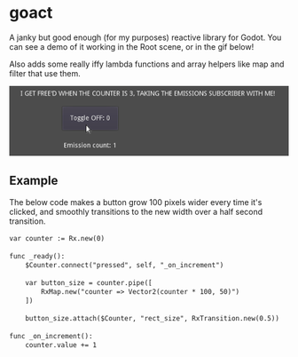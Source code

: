 # goact
A janky but good enough (for my purposes) reactive library for Godot. You can see a demo of it working in the Root scene, or in the gif below!

Also adds some really iffy lambda functions and array helpers like map and filter that use them.

![demo](https://github.com/kowsen/goact/blob/main/demo.gif?raw=true)

## Example

The below code makes a button grow 100 pixels wider every time it's clicked, and smoothly transitions to the new width over a half second transition.

```GDScript
var counter := Rx.new(0)

func _ready():
    $Counter.connect("pressed", self, "_on_increment")

    var button_size = counter.pipe([
        RxMap.new("counter => Vector2(counter * 100, 50)")
    ])

    button_size.attach($Counter, "rect_size", RxTransition.new(0.5))

func _on_increment():
    counter.value += 1
```